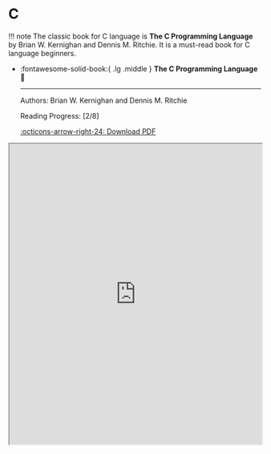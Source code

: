 # C

!!! note
    The classic book for C language is __The C Programming Language__ by Brian W. Kernighan and Dennis M. Ritchie. It is a must-read book for C language beginners.


<div class="grid cards" markdown>

-   :fontawesome-solid-book:{ .lg .middle } __The C Programming Language🎯__

    ---
    Authors: Brian W. Kernighan and Dennis M. Ritchie

    Reading Progress: [2/8]

    [:octicons-arrow-right-24: <a href="https://kremlin.cc/k&r.pdf" target="_blank"> Download PDF </a>](#)

</div>

<iframe src="https://kremlin.cc/k&r.pdf" width="100%" height="600px"></iframe>